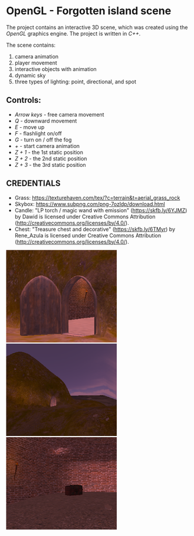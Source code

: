 # OpenGL - Forgotten island scene

The project contains an interactive 3D scene, which was created using the *OpenGL* graphics engine. The project is written in *C++*.

The scene contains:
1. camera animation 
2. player movement 
3. interactive objects with animation
4. dynamic sky
5. three types of lighting: point, directional, and spot

## Controls:
* *Arrow keys* - free camera movement
* *Q* - downward movement
* *E* - move up
* *F* - flashlight on/off
* *G* - turn on / off the fog
* *+* - start camera animation
* *Z + 1* - the 1st static position
* *Z + 2* - the 2nd static position
* *Z + 3* - the 3rd static position


## CREDENTIALS
* Grass: https://texturehaven.com/tex/?c=terrain&t=aerial_grass_rock
* Skybox: https://www.subpng.com/png-7ozldp/download.html
* Candle: "LP torch / magic wand with emission" (https://skfb.ly/6YJMZ) by Dawid is licensed under Creative Commons Attribution (http://creativecommons.org/licenses/by/4.0/).
* Chest: "Treasure chest and decorative" (https://skfb.ly/6TMyr) by Rene_Azula is licensed under Creative Commons Attribution (http://creativecommons.org/licenses/by/4.0/).

![Preview 1](/data/thumbnail_01.png)
![Preview 2](/data/thumbnail_02.png)
![Preview 3](/data/thumbnail_03.png)
